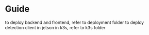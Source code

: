 # Guide

to deploy backend and frontend, refer to deployment folder
to deploy detection client in jetson in k3s, refer to k3s folder
